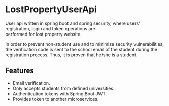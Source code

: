 
# LostPropertyUserApi


User api written in spring boot and spring security,
where users' registration, login and token operations are     
performed for lost property website.

In order to prevent non-student use and to minimize security vulnerabilities, the verification code is sent to the school email of the student during the registration process. Thus, it is proven that he/she is a student. 




## Features

- Email verification.
- Only accepts students from defined universities.
- Authentication tokens with Spring Boot JWT.
- Provides token to another microservices.

